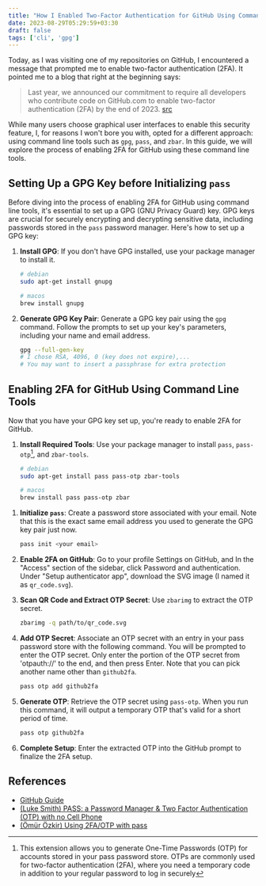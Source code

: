 ```yaml
---
title: "How I Enabled Two-Factor Authentication for GitHub Using Command Line Tools Only"
date: 2023-08-29T05:29:59+03:30
draft: false
tags: ['cli', 'gpg']
---
```


Today, as I was visiting one of my repositories on GitHub, I encountered a message that prompted me to enable two-factor authentication (2FA). It pointed me to a blog that right at the beginning says:

> Last year, we announced our commitment to require all developers who contribute code on GitHub.com to enable two-factor authentication (2FA) by the end of 2023. [src](https://github.blog/2023-03-09-raising-the-bar-for-software-security-github-2fa-begins-march-13/)

While many users choose graphical user interfaces to enable this security feature, I, for reasons I won't bore you with, opted for a different approach: using command line tools such as `gpg`, `pass`, and `zbar`.
In this guide, we will explore the process of enabling 2FA for GitHub using these command line tools.


## Setting Up a GPG Key before Initializing `pass`

Before diving into the process of enabling 2FA for GitHub using command line tools, it's essential to set up a GPG (GNU Privacy Guard) key.
GPG keys are crucial for securely encrypting and decrypting sensitive data, including passwords stored in the `pass` password manager.
Here's how to set up a GPG key:

1. **Install GPG**: If you don't have GPG installed, use your package manager to install it.

   ```bash
   # debian
   sudo apt-get install gnupg

   # macos
   brew install gnupg
   ```

2. **Generate GPG Key Pair**: Generate a GPG key pair using the `gpg` command.
Follow the prompts to set up your key's parameters, including your name and email address.

   ```bash
   gpg --full-gen-key
   # I chose RSA, 4096, 0 (key does not expire),...
   # You may want to insert a passphrase for extra protection
   ```


## Enabling 2FA for GitHub Using Command Line Tools

Now that you have your GPG key set up, you're ready to enable 2FA for GitHub.

1. **Install Required Tools**: Use your package manager to install `pass`, `pass-otp`[^1], and `zbar-tools`.

   ```bash
   # debian
   sudo apt-get install pass pass-otp zbar-tools

   # macos
   brew install pass pass-otp zbar
   ```

[^1]: This extension allows you to generate One-Time Passwords (OTP) for accounts stored in your pass password store.
  OTPs are commonly used for two-factor authentication (2FA), where you need a temporary code in addition to your regular password to log in securely

1. **Initialize `pass`**: Create a password store associated with your email.
  Note that this is the exact same email address you used to generate the GPG key pair just now.

   ```bash
   pass init <your email>
   ```

1. **Enable 2FA on GitHub**: Go to your profile Settings on GitHub, and In the "Access" section of the sidebar, click  Password and authentication. Under "Setup authenticator app", download the SVG image (I named it as `qr_code.svg`).

1. **Scan QR Code and Extract OTP Secret**: Use `zbarimg` to extract the OTP secret.

   ```bash
   zbarimg -q path/to/qr_code.svg
   ```

1. **Add OTP Secret**: Associate an OTP secret with an entry in your pass password store with the following command.
  You will be prompted to enter the OTP secret.
  Only enter the portion of the OTP secret from 'otpauth://' to the end, and then press Enter.
  Note that you can pick another name other than `github2fa`.

   ```bash
   pass otp add github2fa
   ```

1. **Generate OTP**: Retrieve the OTP secret using `pass-otp`. When you run this command, it will output a temporary OTP that's valid for a short period of time.

   ```bash
   pass otp github2fa
   ```

1. **Complete Setup**: Enter the extracted OTP into the GitHub prompt to finalize the 2FA setup.


## References

- [GitHub Guide](https://docs.github.com/en/authentication/securing-your-account-with-two-factor-authentication-2fa/configuring-two-factor-authentication#configuring-two-factor-authentication-using-a-totp-mobile-app)
- [(Luke Smith) PASS: a Password Manager & Two Factor Authentication (OTP) with no Cell Phone](https://www.youtube.com/watch?v=sVkURNfxPd4&pp=ygUPbHVrZSBzbWl0aCBwYXNz)
- [(Ömür Özkir) Using 2FA/OTP with pass](https://medium.com/@oem_83498/using-2fa-otp-with-pass-454a8f210f71)
